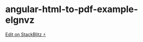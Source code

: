 # angular-html-to-pdf-example-elgnvz

[Edit on StackBlitz ⚡️](https://stackblitz.com/edit/angular-html-to-pdf-example-elgnvz)
